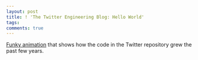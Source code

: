 ```yaml
---
layout: post
title: ! 'The Twitter Engineering Blog: Hello World'
tags: 
comments: true
---
```

[Funky animation](http://engineering.twitter.com/2010/02/hello-world.html) that
shows how the code in the Twitter repository grew the past few years.
